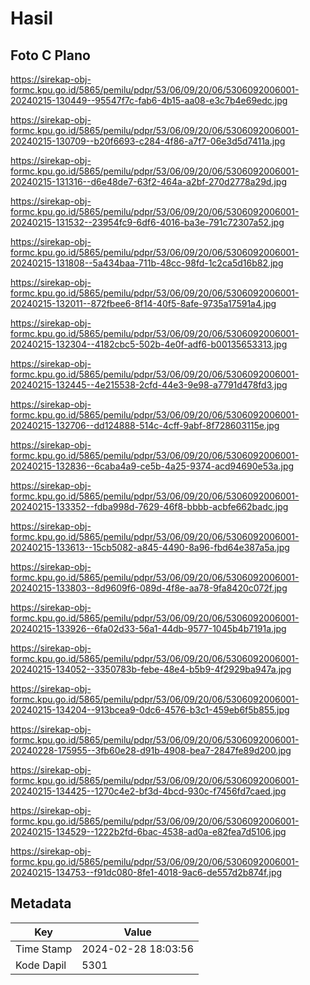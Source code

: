 # Hasil

## Foto C Plano

https://sirekap-obj-formc.kpu.go.id/5865/pemilu/pdpr/53/06/09/20/06/5306092006001-20240215-130449--95547f7c-fab6-4b15-aa08-e3c7b4e69edc.jpg

https://sirekap-obj-formc.kpu.go.id/5865/pemilu/pdpr/53/06/09/20/06/5306092006001-20240215-130709--b20f6693-c284-4f86-a7f7-06e3d5d7411a.jpg

https://sirekap-obj-formc.kpu.go.id/5865/pemilu/pdpr/53/06/09/20/06/5306092006001-20240215-131316--d6e48de7-63f2-464a-a2bf-270d2778a29d.jpg

https://sirekap-obj-formc.kpu.go.id/5865/pemilu/pdpr/53/06/09/20/06/5306092006001-20240215-131532--23954fc9-6df6-4016-ba3e-791c72307a52.jpg

https://sirekap-obj-formc.kpu.go.id/5865/pemilu/pdpr/53/06/09/20/06/5306092006001-20240215-131808--5a434baa-711b-48cc-98fd-1c2ca5d16b82.jpg

https://sirekap-obj-formc.kpu.go.id/5865/pemilu/pdpr/53/06/09/20/06/5306092006001-20240215-132011--872fbee6-8f14-40f5-8afe-9735a17591a4.jpg

https://sirekap-obj-formc.kpu.go.id/5865/pemilu/pdpr/53/06/09/20/06/5306092006001-20240215-132304--4182cbc5-502b-4e0f-adf6-b00135653313.jpg

https://sirekap-obj-formc.kpu.go.id/5865/pemilu/pdpr/53/06/09/20/06/5306092006001-20240215-132445--4e215538-2cfd-44e3-9e98-a7791d478fd3.jpg

https://sirekap-obj-formc.kpu.go.id/5865/pemilu/pdpr/53/06/09/20/06/5306092006001-20240215-132706--dd124888-514c-4cff-9abf-8f728603115e.jpg

https://sirekap-obj-formc.kpu.go.id/5865/pemilu/pdpr/53/06/09/20/06/5306092006001-20240215-132836--6caba4a9-ce5b-4a25-9374-acd94690e53a.jpg

https://sirekap-obj-formc.kpu.go.id/5865/pemilu/pdpr/53/06/09/20/06/5306092006001-20240215-133352--fdba998d-7629-46f8-bbbb-acbfe662badc.jpg

https://sirekap-obj-formc.kpu.go.id/5865/pemilu/pdpr/53/06/09/20/06/5306092006001-20240215-133613--15cb5082-a845-4490-8a96-fbd64e387a5a.jpg

https://sirekap-obj-formc.kpu.go.id/5865/pemilu/pdpr/53/06/09/20/06/5306092006001-20240215-133803--8d9609f6-089d-4f8e-aa78-9fa8420c072f.jpg

https://sirekap-obj-formc.kpu.go.id/5865/pemilu/pdpr/53/06/09/20/06/5306092006001-20240215-133926--6fa02d33-56a1-44db-9577-1045b4b7191a.jpg

https://sirekap-obj-formc.kpu.go.id/5865/pemilu/pdpr/53/06/09/20/06/5306092006001-20240215-134052--3350783b-febe-48e4-b5b9-4f2929ba947a.jpg

https://sirekap-obj-formc.kpu.go.id/5865/pemilu/pdpr/53/06/09/20/06/5306092006001-20240215-134204--913bcea9-0dc6-4576-b3c1-459eb6f5b855.jpg

https://sirekap-obj-formc.kpu.go.id/5865/pemilu/pdpr/53/06/09/20/06/5306092006001-20240228-175955--3fb60e28-d91b-4908-bea7-2847fe89d200.jpg

https://sirekap-obj-formc.kpu.go.id/5865/pemilu/pdpr/53/06/09/20/06/5306092006001-20240215-134425--1270c4e2-bf3d-4bcd-930c-f7456fd7caed.jpg

https://sirekap-obj-formc.kpu.go.id/5865/pemilu/pdpr/53/06/09/20/06/5306092006001-20240215-134529--1222b2fd-6bac-4538-ad0a-e82fea7d5106.jpg

https://sirekap-obj-formc.kpu.go.id/5865/pemilu/pdpr/53/06/09/20/06/5306092006001-20240215-134753--f91dc080-8fe1-4018-9ac6-de557d2b874f.jpg


## Metadata

| Key        | Value               |
| ---------- | ------------------- |
| Time Stamp | 2024-02-28 18:03:56 |
| Kode Dapil | 5301                |



